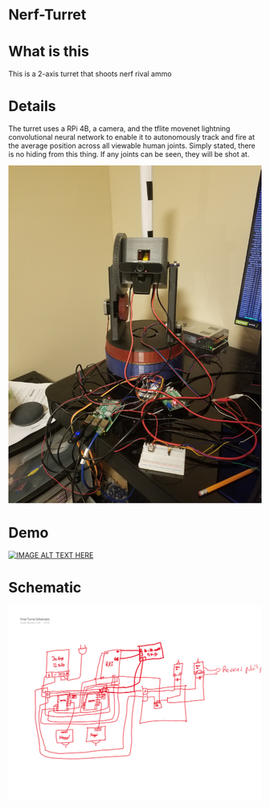 # Nerf-Turret

# What is this

This is a 2-axis turret that shoots nerf rival ammo

# Details

The turret uses a RPi 4B, a camera, and the tflite movenet lightning convolutional neural network to enable it to autonomously track and fire at the average position across all viewable human joints. Simply stated, there is no hiding from this thing. If any joints can be seen, they will be shot at.

![](./media/20220917_111449.jpg)

# Demo

[![IMAGE ALT TEXT HERE](https://img.youtube.com/vi/obs4Nk1-IX8/0.jpg)](https://www.youtube.com/watch?v=obs4Nk1-IX8)

# Schematic

![](./media/turret-rough-schematic.png)
